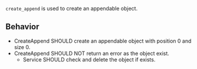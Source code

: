 `create_append` is used to create an appendable object.


## Behavior

- CreateAppend SHOULD create an appendable object with position 0 and size 0.
- CreateAppend SHOULD NOT return an error as the object exist.
    - Service SHOULD check and delete the object if exists.
